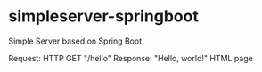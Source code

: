 # simpleserver-springboot
Simple Server based on Spring Boot

Request: HTTP GET "/hello"
Response: "Hello, world!" HTML page